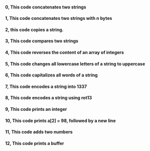 #### 0, This code concatenates two strings
#### 1, This code concatenates two strings with n bytes
#### 2, this code copies a string.
#### 3, This code compares two strings
#### 4, This code reverses the content of an array of integers
#### 5, This code changes all lowercase letters of a string to uppercase
#### 6, This code capitalizes all words of a string
#### 7, This code encodes a string into 1337
#### 8, This code encodes a string using rot13
#### 9, This code prints an integer
#### 10, This code  prints a[2] = 98, followed by a new line
#### 11, This code  adds two numbers
#### 12, This code prints a buffer 
